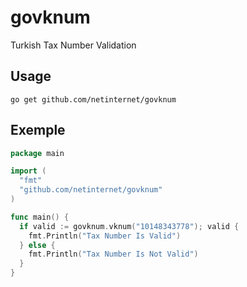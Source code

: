 # govknum
Turkish Tax Number Validation

## Usage

```
go get github.com/netinternet/govknum
```

## Exemple

```go
package main

import (
  "fmt"
  "github.com/netinternet/govknum"
)

func main() {
  if valid := govknum.vknum("10148343778"); valid {
    fmt.Println("Tax Number Is Valid")
  } else {
    fmt.Println("Tax Number Is Not Valid")
  }
}


```
